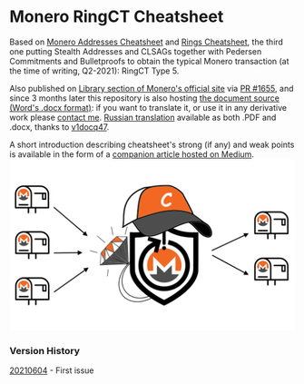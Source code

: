 # Monero RingCT Cheatsheet

Based on [Monero Addresses Cheatsheet](https://github.com/baro77/MoneroAddressesCS) and [Rings Cheatsheet](https://github.com/baro77/RingsCS), the third one putting Stealth Addresses and CLSAGs together with Pedersen Commitments and Bulletproofs to obtain the typical Monero transaction (at the time of writing, Q2-2021): RingCT Type 5.

Also published on [Library section of Monero's official site](https://www.getmonero.org/library/) via [PR #1655](https://github.com/monero-project/monero-site/pull/1655), and since 3 months later this repository is also hosting [the document source (Word's .docx format)](https://github.com/baro77/RctCS/blob/main/RctCheatsheet20210604.docx): if you want to translate it, or use it in any derivative work please [contact me](https://github.com/baro77). [Russian translation](https://github.com/baro77/RctCS/tree/main/translations/ru) available as both .PDF and .docx, thanks to [v1docq47](https://github.com/v1docq47).


A short introduction describing cheatsheet's strong (if any) and weak points is available in the form of a [companion article hosted on Medium](https://baro77.medium.com/monero-ringct-cheatsheet-8a9fcf580600?source=friends_link&sk=4504b16263b3beb4152498662bd4b9ae).
[![RingCT](featured.png)](https://baro77.medium.com/monero-ringct-cheatsheet-8a9fcf580600?source=friends_link&sk=4504b16263b3beb4152498662bd4b9ae)

### Version History

[20210604](https://github.com/baro77/RctCS/blob/main/RctCheatsheet20210604.pdf) - First issue
